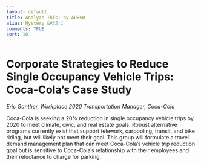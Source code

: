 ```yaml
---
layout: default
title: Analyze This! by ADB50
alias: Mystery &#35;1
comments: TRUE
sort: 10
---
```

# Corporate Strategies to Reduce Single Occupancy Vehicle Trips: Coca-Cola’s Case Study

*Eric Ganther, Workplace 2020 Transportation Manager, Coca-Cola*

Coca-Cola is seeking a 20% reduction in single occupancy vehicle trips by 2020 to meet climate, civic, and real estate goals.  Robust alternative programs currently exist that support telework, carpooling, transit, and bike riding, but will likely not meet their goal.  This group will formulate a travel demand management plan that can meet Coca-Cola’s vehicle trip reduction goal but is sensitive to Coca-Cola’s relationship with their employees and their reluctance to charge for parking.
